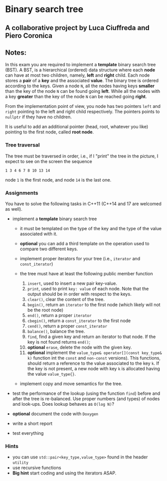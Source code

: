 # Binary search tree
## A collaborative project by Luca Ciuffreda and Piero Coronica


## Notes:

In this exam you are required to implement a **template** binary search tree (BST). A BST, is a hierarchical (ordered) data structure where each **node** can have at most two children, namely, **left** and **right** child. Each node stores a **pair** of a **key** and the associated **value**. The binary tree is ordered according to the keys. Given a node `N`, all the nodes having keys **smaller** than the key of the node `N` can be found going **left**. While all the nodes with a key **greater** than the key of the node `N` can be reached going **right**.


From the implementation point of view, you node has two pointers `left` and `right` pointing to the left and right child respectively. The pointers points to `nullptr` if they have no children.

It is useful to add an additional pointer (head, root, whatever you like) pointing to the first node, called **root node**.

### Tree traversal

The tree must be traversed in order, i.e., if I "print" the tree in the picture, I expect to see on the screen the sequence
```
1 3 4 6 7 8 10 13 14
```
node `1` is the first node, and node `14` is the last one.

### Assignments
You have to solve the following tasks in C++11 (C++14 and 17 are welcomed as well).

  - implement a **template** binary search tree
    - it must be templated on the type of the key and the type of the value associated with it.
    - **optional** you can add a third template on the operation used to compare two different keys.
    - implement proper iterators for your tree (i.e., `iterator` and `const_iterator`)
    - the tree must have at least the following public member function
      1. `insert`, used to insert a new pair key-value.
      2. `print`,  used to print `key: value` of each node. Note that the output should be in order with respect to the keys.
      3. `clear()`, clear the content of the tree.
      4. `begin()`, return an `iterator` to the first node (which likely will not be the root node)
      5. `end()`, return a proper `iterator`
      6. `cbegin()`, return a `const_iterator` to the first node
      7. `cend()`, return a proper `const_iterator`
      8. `balance()`, balance the tree.
      9. `find`, find a given key and return an iterator to that node. If the key is not found returns `end()`;
      9. **optional** `erase`, delete the node with the given key.
      10. **optional** implement the `value_type& operator[](const key_type& k)` function int the `const` and `non-const` versions). This functions, should return a reference to the value associated to the key `k`. If the key is not present, a new node with key `k` is allocated having the value `value_type{}`.

    - implement copy and move semantics for the tree.

- test the performance of the lookup (using the function `find`) before and after the tree is re-balanced. Use proper numbers (and types) of nodes and look-ups. Does lookup behaves as `O(log N)`?
- **optional** document the code with `Doxygen`
- write a short report
- test everything

### Hints
- you can use `std::pair<key_type,value_type>` found in the header `utility`
- use recursive functions
- **Big hint** start coding and using the iterators ASAP.
